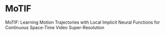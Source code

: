 # MoTIF
MoTIF: Learning Motion Trajectories with Local Implicit Neural Functions for Continuous Space-Time Video Super-Resolution
